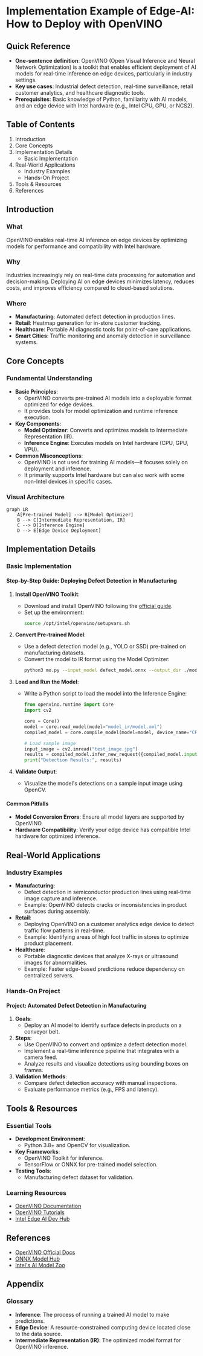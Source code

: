 # Implementation Example of Edge-AI: How to Deploy with OpenVINO

## Quick Reference
- **One-sentence definition**: OpenVINO (Open Visual Inference and Neural Network Optimization) is a toolkit that enables efficient deployment of AI models for real-time inference on edge devices, particularly in industry settings.  
- **Key use cases**: Industrial defect detection, real-time surveillance, retail customer analytics, and healthcare diagnostic tools.  
- **Prerequisites**: Basic knowledge of Python, familiarity with AI models, and an edge device with Intel hardware (e.g., Intel CPU, GPU, or NCS2).

## Table of Contents
1. Introduction
2. Core Concepts
3. Implementation Details
    - Basic Implementation
4. Real-World Applications
    - Industry Examples
    - Hands-On Project
5. Tools & Resources
6. References

## Introduction
### What
OpenVINO enables real-time AI inference on edge devices by optimizing models for performance and compatibility with Intel hardware.

### Why
Industries increasingly rely on real-time data processing for automation and decision-making. Deploying AI on edge devices minimizes latency, reduces costs, and improves efficiency compared to cloud-based solutions.

### Where
- **Manufacturing**: Automated defect detection in production lines.  
- **Retail**: Heatmap generation for in-store customer tracking.  
- **Healthcare**: Portable AI diagnostic tools for point-of-care applications.  
- **Smart Cities**: Traffic monitoring and anomaly detection in surveillance systems.

## Core Concepts
### Fundamental Understanding
- **Basic Principles**:
  - OpenVINO converts pre-trained AI models into a deployable format optimized for edge devices.  
  - It provides tools for model optimization and runtime inference execution.  
- **Key Components**:
  - **Model Optimizer**: Converts and optimizes models to Intermediate Representation (IR).  
  - **Inference Engine**: Executes models on Intel hardware (CPU, GPU, VPU).  
- **Common Misconceptions**:
  - OpenVINO is not used for training AI models—it focuses solely on deployment and inference.  
  - It primarily supports Intel hardware but can also work with some non-Intel devices in specific cases.

### Visual Architecture
```mermaid
graph LR
    A[Pre-trained Model] --> B[Model Optimizer]
    B --> C[Intermediate Representation, IR]
    C --> D[Inference Engine]
    D --> E[Edge Device Deployment]
```

## Implementation Details
### Basic Implementation
#### Step-by-Step Guide: Deploying Defect Detection in Manufacturing
1. **Install OpenVINO Toolkit**:
    - Download and install OpenVINO following the [official guide](https://docs.openvino.ai/latest/openvino_docs_install_guides.html).  
    - Set up the environment:
      ```bash
      source /opt/intel/openvino/setupvars.sh
      ```

2. **Convert Pre-trained Model**:
    - Use a defect detection model (e.g., YOLO or SSD) pre-trained on manufacturing datasets.  
    - Convert the model to IR format using the Model Optimizer:
      ```bash
      python3 mo.py --input_model defect_model.onnx --output_dir ./model_ir
      ```

3. **Load and Run the Model**:
    - Write a Python script to load the model into the Inference Engine:  
      ```python
      from openvino.runtime import Core
      import cv2
      
      core = Core()
      model = core.read_model(model="model_ir/model.xml")
      compiled_model = core.compile_model(model=model, device_name="CPU")
      
      # Load sample image
      input_image = cv2.imread("test_image.jpg")
      results = compiled_model.infer_new_request({compiled_model.input(0): input_image})
      print("Detection Results:", results)
      ```
4. **Validate Output**:
    - Visualize the model's detections on a sample input image using OpenCV.

#### Common Pitfalls
- **Model Conversion Errors**: Ensure all model layers are supported by OpenVINO.  
- **Hardware Compatibility**: Verify your edge device has compatible Intel hardware for optimized inference.

## Real-World Applications
### Industry Examples
- **Manufacturing**:  
    - Defect detection in semiconductor production lines using real-time image capture and inference.  
    - Example: OpenVINO detects cracks or inconsistencies in product surfaces during assembly.  
- **Retail**:  
    - Deploying OpenVINO on a customer analytics edge device to detect traffic flow patterns in real-time.  
    - Example: Identifying areas of high foot traffic in stores to optimize product placement.  
- **Healthcare**:  
    - Portable diagnostic devices that analyze X-rays or ultrasound images for abnormalities.  
    - Example: Faster edge-based predictions reduce dependency on centralized servers.  

### Hands-On Project
#### Project: Automated Defect Detection in Manufacturing
1. **Goals**:
    - Deploy an AI model to identify surface defects in products on a conveyor belt.  
2. **Steps**:
    - Use OpenVINO to convert and optimize a defect detection model.  
    - Implement a real-time inference pipeline that integrates with a camera feed.  
    - Analyze results and visualize detections using bounding boxes on frames.  
3. **Validation Methods**:
    - Compare defect detection accuracy with manual inspections.  
    - Evaluate performance metrics (e.g., FPS and latency).

## Tools & Resources
### Essential Tools
- **Development Environment**:
    - Python 3.8+ and OpenCV for visualization.  
- **Key Frameworks**:
    - OpenVINO Toolkit for inference.  
    - TensorFlow or ONNX for pre-trained model selection.  
- **Testing Tools**:
    - Manufacturing defect dataset for validation.

### Learning Resources
- [OpenVINO Documentation](https://docs.openvino.ai/latest/index.html)  
- [OpenVINO Tutorials](https://github.com/openvinotoolkit/openvino_notebooks)  
- [Intel Edge AI Dev Hub](https://software.intel.com/content/www/us/en/develop/topics/edge.html)  

## References
- [OpenVINO Official Docs](https://docs.openvino.ai/latest/index.html)  
- [ONNX Model Hub](https://onnx.ai/models/)  
- [Intel's AI Model Zoo](https://github.com/openvinotoolkit/open_model_zoo)  

## Appendix
### Glossary
- **Inference**: The process of running a trained AI model to make predictions.  
- **Edge Device**: A resource-constrained computing device located close to the data source.  
- **Intermediate Representation (IR)**: The optimized model format for OpenVINO inference.  
